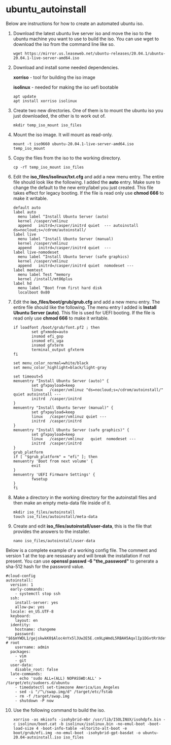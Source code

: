 # ubuntu_autoinstall
Below are instructions for how to create an automated ubuntu iso.

1. Download the latest ubuntu live server iso and move the iso to the ubuntu machine you want to use to build the iso. You can use wget to download the iso from the command line like so.

     `wget https://mirror.us.leaseweb.net/ubuntu-releases/20.04.1/ubuntu-20.04.1-live-server-amd64.iso`

2. Download and install some needed dependencies.

     **xorriso** - tool for building the iso image
     
     **isolinux** - needed for making the iso uefi bootable

     ```
     apt update
     apt install xorriso isolinux
     ```
   
3. Create two new directories. One of them is to mount the ubuntu iso you just downloaded, the other is to work out of.

     `mkdir temp_iso_mount iso_files`
     
4. Mount the iso image. It will mount as read-only.

     `mount -t iso9660 ubuntu-20.04.1-live-server-amd64.iso temp_iso_mount`
     
5. Copy the files from the iso to the working directory.

     `cp -rT temp_iso_mount iso_files`
    
6. Edit the **iso_files/isolinux/txt.cfg** and add a new menu entry. The entire file should look like the following. I added the **auto** entry. Make sure to change the default to the new entry/label you just created. This file takes effect for legacy booting. If the file is read only use **chmod 666** to make it writable.

     ```
     default auto
     label auto
       menu label ^Install Ubuntu Server (auto)
       kernel /casper/vmlinuz
       append   initrd=/casper/initrd quiet  --- autoinstall ds=nocloud;s=/cdrom/autoinstall/
     label live
       menu label ^Install Ubuntu Server (manual)
       kernel /casper/vmlinuz
       append   initrd=/casper/initrd quiet  ---
     label live-nomodeset
       menu label ^Install Ubuntu Server (safe graphics)
       kernel /casper/vmlinuz
       append   initrd=/casper/initrd quiet  nomodeset ---
     label memtest
       menu label Test ^memory
       kernel /install/mt86plus
     label hd
       menu label ^Boot from first hard disk
       localboot 0x80
     ```
     
7. Edit the **iso_files/boot/grub/grub.cfg** and add a new menu entry. The entire file should like the following. The menu entry I added is **Install Ubuntu Server (auto)**. This file is used for UEFI booting. If the file is read only use **chmod 666** to make it writable.

     ```
     if loadfont /boot/grub/font.pf2 ; then
             set gfxmode=auto
             insmod efi_gop
             insmod efi_uga
             insmod gfxterm
             terminal_output gfxterm
     fi

     set menu_color_normal=white/black
     set menu_color_highlight=black/light-gray

     set timeout=5
     menuentry "Install Ubuntu Server (auto)" {
             set gfxpayload=keep
             linux   /casper/vmlinuz "ds=nocloud;s=/cdrom/autoinstall/"  quiet autoinstall ---
             initrd  /casper/initrd
     }
     menuentry "Install Ubuntu Server (manual)" {
             set gfxpayload=keep
             linux   /casper/vmlinuz quiet ---
             initrd  /casper/initrd
     }
     menuentry "Install Ubuntu Server (safe graphics)" {
             set gfxpayload=keep
             linux   /casper/vmlinuz   quiet  nomodeset ---
             initrd  /casper/initrd
     }
     grub_platform
     if [ "$grub_platform" = "efi" ]; then
     menuentry 'Boot from next volume' {
             exit
     }
     menuentry 'UEFI Firmware Settings' {
             fwsetup
     }
     fi
     ```
     
8. Make a directory in the working directory for the autoinstall files and then make an empty meta-data file inside of it.

     ```
     mkdir iso_files/autoinstall
     touch iso_files/autoinstall/meta-data
     ```
     
9. Create and edit **iso_files/autoinstall/user-data**, this is the file that provides the answers to the installer.

     `nano iso_files/autoinstall/user-data`
     
Below is a complete example of a working config file. The comment and version 1 at the top are nessasary and will break the installation if not present. You can use **openssl passwd -6 "the_password"** to generate a sha-512 hash for the password value.

```
#cloud-config
autoinstall:
  version: 1
  early-commands:
    - systemctl stop ssh
  ssh:
    install-server: yes
    allow-pw: yes
  locale: en_US.UTF-8
  keyboard:
    layout: en
  identity:
    hostname: changeme
    password: "$6$mYWDL1/gejskwkK0$Aloc4nYx5lJUw2E5E.cm9LpWmdL5RBAH5AqxlIp1DGvtRrXdefsIUvC3psWSryI8x9Ez/NMC.ej.Oh9Rk.3NU0" # root
    username: admin
  packages:
    - vim
    - git
  user-data:
    disable_root: false
  late-commands:
    - echo 'sudo ALL=(ALL) NOPASSWD:ALL' > /target/etc/sudoers.d/ubuntu
    - timedatectl set-timezone America/Los_Angeles
    - sed -i "/^\/swap.img/d" /target/etc/fstab
    - rm -f /target/swap.img
    - shutdown -P now 
```
      
10. Use the following command to build the iso.

     ```
     xorriso -as mkisofs -isohybrid-mbr /usr/lib/ISOLINUX/isohdpfx.bin -c isolinux/boot.cat -b isolinux/isolinux.bin -no-emul-boot -boot-load-size 4 -boot-info-table -eltorito-alt-boot -e boot/grub/efi.img -no-emul-boot -isohybrid-gpt-basdat -o ubuntu-20.04-autoinstall.iso iso_files
     ```
     
